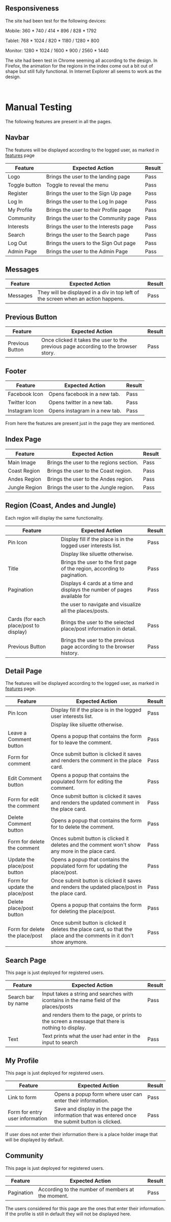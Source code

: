 ## Responsiveness

The site had been test for the following devices:

Mobile: 360 * 740 / 414 * 896 / 828 * 1792  

Tablet: 768 * 1024 / 820 * 1180 / 1280 * 800

Monitor: 1280 * 1024 / 1600 * 900 / 2560 * 1440

The site had been test in Chrome seeming all according to the design. In Firefox, the animation for the regions in the index come out a bit out of shape but still fully functional. In Internet Explorer all seems to work as the design.

<br>

# Manual Testing

The following features are present in all the pages.


## Navbar


The features will be displayed according to the logged user, as marked in [features](/readme_docs/md_files/features.md) page 


| Feature   	| Expected Action   	| Result   	|
|---	|---	|---	|
| Logo    	| Brings the user to the landing page   	| Pass   	|
| Toggle button  	| Toggle to reveal the menu   	| Pass  	|
| Register  	| Brings the user to the Sign Up page  	| Pass  	|
| Log In  	| Brings the user to the Log In page  	| Pass   	|
| My Profile   	| Brings the user to their Profile page  	| Pass  	|
| Community  	| Brings the user to the Community page   	| Pass  	|
| Interests  	| Brings the user to the Interests page   	| Pass  	|
| Search   	| Brings the user to the Search page   	| Pass  	|
| Log Out  	| Brings the users to the Sign Out page  	| Pass   	|
| Admin Page  	| Brings the user to the Admin Page   	| Pass  	|


## Messages


| Feature   	| Expected Action   	| Result   	|
|---	|---	|---	|
| Messages    	| They will be displayed in a div in top left of the screen when an action happens.   	| Pass   	|


## Previous Button


| Feature   	| Expected Action   	| Result   	|
|---	|---	|---	|
| Previous Button    	| Once clicked it takes the user to the previous page according to the browser story.   	| Pass   	|


## Footer


| Feature   	| Expected Action   	| Result   	|
|---	|---	|---	|
| Facebook Icon    	| Opens facebook in a new tab.   	| Pass   	|
| Twitter Icon  	| Opens twitter in a new tab.	| Pass  	|
| Instagram Icon  	| Opens instagram in a new tab.  	| Pass  	|


From here the features are present just in the page they are mentioned.


## Index Page


| Feature   	| Expected Action   	| Result   	|
|---	|---	|---	|
| Main Image    	| Brings the user to the regions section.   	| Pass   	|
| Coast Region  	| Brings the user to the Coast region.  	| Pass  	|
| Andes Region  	| Brings the user to the Andes region.  	| Pass  	|
| Jungle Region  	| Brings the user to the Jungle region.  	| Pass  	|


## Region (Coast, Andes and Jungle)


Each region will display the same functionality.

| Feature   	| Expected Action   	| Result   	|
|---	|---	|---	|
| Pin Icon    	| Display fill if the place is in the logged user interests list. | Pass   	|
|| Display like siluette otherwise.  	||
| Title    	| Brings the user to the first page of the region, according to pagination.  	| Pass   	|
| Pagination  	| Displays 4 cards at a time and displays the number of pages available for | Pass  	|
| |the user to navigate and visualize all the places/posts.  	| |
| Cards (for each place/post to display)    	| Brings the user to the selected place/post information in detail.   	| Pass   	|
| Previous Button  	| Brings the user to the previous page according to the browser history.  	| Pass  	|


## Detail Page


The features will be displayed according to the logged user, as marked in [features](/readme_docs/md_files/features.md) page. 

| Feature   	| Expected Action   	| Result   	|
|---	|---	|---	|
| Pin Icon    	| Display fill if the place is in the logged user interests list. | Pass   	|
|| Display like siluette otherwise.  	||
| Leave a Comment button  	| Opens a popup that contains the form for to leave the comment.  	| Pass  	|
| Form for comment | Once submit button is clicked it saves and renders the comment in the place card. | Pass |
| Edit Comment button  	| Opens a popup that contains the populated form for editing the comment.  	| Pass  	|
| Form for edit the comment | Once submit button is clicked it saves and renders the updated comment in the place card. | Pass |
| Delete Comment button  	| Opens a popup that contains the form for to delete the comment.  	| Pass  	|
| Form for delete the comment | Onces submit button is clicked it deletes and the comment won't show any more in the place card. | Pass |
| Update the place/post button 	| Opens a popup that contains the populated form for updating the place/post.  	| Pass  	|
| Form for update the place/post | Once submit button is clicked it saves and renders the updated place/post in the place card. | Pass |
| Delete place/post button  	| Opens a popup that contains the form for deleting the place/post.  	| Pass  	|
| Form for delete the place/post | Once submit button is clicked it deletes the place card, so that the place and the comments in it don't show anymore. | Pass |


## Search Page


This page is just deployed for registered users.

| Feature   	| Expected Action   	| Result   	|
|---	|---	|---	|
| Search bar by name    	| Input takes a string and searches with icontains in the name field of the places/posts | Pass   	|
||and renders them to the page, or prints to the screen a message that there is nothing to display.   	||
| Text  | Text prints what the user had enter in the input to search | Pass |


## My Profile


This page is just deployed for registered users.

| Feature   	| Expected Action   	| Result   	|
|---	|---	|---	|
| Link to form     	| Opens a popup form where user can enter their information. | Pass   	|
| Form for entry user information| Save and display in the page the information that was entered once the submit button is clicked.   	| Pass |

If user does not enter their information there is a place holder image that will be displayed by default.


## Community


This page is just deployed for registered users.

| Feature   	| Expected Action   	| Result   	|
|---	|---	|---	|
| Pagination     	| According to the number of members at the moment. | Pass   	|

The users considered for this page are the ones that enter their information. If the profile is still in default they will not be displayed here.
